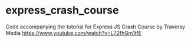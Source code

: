 # express_crash_course
Code accompanying the tutorial for Express JS Crash Course by Traversy Media https://www.youtube.com/watch?v=L72fhGm1tfE
